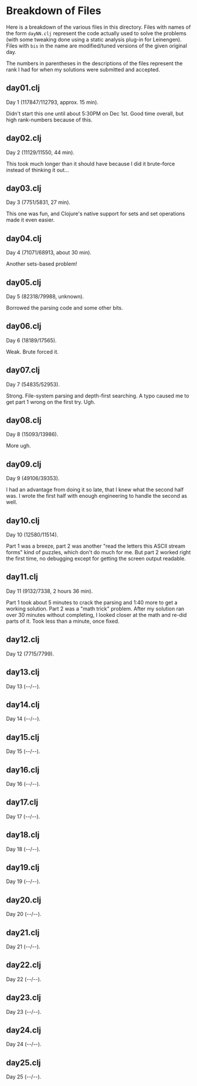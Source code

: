 # Breakdown of Files

Here is a breakdown of the various files in this directory. Files with names of the form `dayNN.clj` represent the code actually used to solve the problems (with some tweaking done using a static analysis plug-in for Leinengen). Files with `bis` in the name are modified/tuned versions of the given original day.

The numbers in parentheses in the descriptions of the files represent the rank I had for when my solutions were submitted and accepted.

## day01.clj

Day 1 (117847/112793, approx. 15 min).

Didn't start this one until about 5:30PM on Dec 1st. Good time overall, but high rank-numbers because of this.

## day02.clj

Day 2 (11129/11550, 44 min).

This took much longer than it should have because I did it brute-force instead of thinking it out...

## day03.clj

Day 3 (7751/5831, 27 min).

This one was fun, and Clojure's native support for sets and set operations made it even easier.

## day04.clj

Day 4 (71071/68913, about 30 min).

Another sets-based problem!

## day05.clj

Day 5 (82318/79988, unknown).

Borrowed the parsing code and some other bits.

## day06.clj

Day 6 (18189/17565).

Weak. Brute forced it.

## day07.clj

Day 7 (54835/52953).

Strong. File-system parsing and depth-first searching. A typo caused me to get part 1 wrong on the first try. Ugh.

## day08.clj

Day 8 (15093/13986).

More ugh.

## day09.clj

Day 9 (49106/39353).

I had an advantage from doing it so late, that I knew what the second half was. I wrote the first half with enough engineering to handle the second as well.

## day10.clj

Day 10 (12580/11514).

Part 1 was a breeze, part 2 was another "read the letters this ASCII stream forms" kind of puzzles, which don't do much for me. But part 2 worked right the first time, no debugging except for getting the screen output readable.

## day11.clj

Day 11 (9132/7338, 2 hours 36 min).

Part 1 took about 5 minutes to crack the parsing and 1:40 more to get a working solution. Part 2 was a "math trick" problem. After my solution ran over 30 minutes without completing, I looked closer at the math and re-did parts of it. Took less than a minute, once fixed.

## day12.clj

Day 12 (7715/7799).

## day13.clj

Day 13 (--/--).

## day14.clj

Day 14 (--/--).

## day15.clj

Day 15 (--/--).

## day16.clj

Day 16 (--/--).

## day17.clj

Day 17 (--/--).

## day18.clj

Day 18 (--/--).

## day19.clj

Day 19 (--/--).

## day20.clj

Day 20 (--/--).

## day21.clj

Day 21 (--/--).

## day22.clj

Day 22 (--/--).

## day23.clj

Day 23 (--/--).

## day24.clj

Day 24 (--/--).

## day25.clj

Day 25 (--/--).
